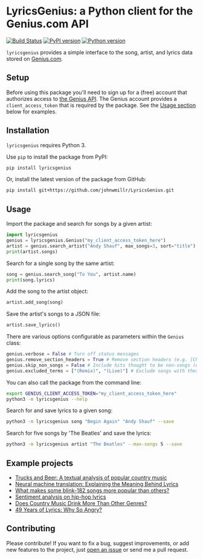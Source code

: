 # LyricsGenius: a Python client for the Genius.com API
[![Build Status](https://travis-ci.org/johnwmillr/LyricsGenius.svg?branch=master)](https://travis-ci.org/johnwmillr/LyricsGenius)
[![PyPI version](https://badge.fury.io/py/lyricsgenius.svg)](https://pypi.org/project/lyricsgenius/)
[![Python version](https://img.shields.io/badge/python-3.x-brightgreen.svg)](https://pypi.org/project/lyricsgenius/)

`lyricsgenius` provides a simple interface to the song, artist, and lyrics data stored on [Genius.com](https://www.genius.com).

## Setup
Before using this package you'll need to sign up for a (free) account that authorizes access to [the Genius API](http://genius.com/api-clients). The Genius account provides a `client_access_token` that is required by the package. See the [Usage section](https://github.com/johnwmillr/LyricsGenius#usage) below for examples.

## Installation
`lyricsgenius` requires Python 3.

Use `pip` to install the package from PyPI:

```bash
pip install lyricsgenius
```

Or, install the latest version of the package from GitHub:

```bash
pip install git+https://github.com/johnwmillr/LyricsGenius.git
```

## Usage
Import the package and search for songs by a given artist:

```python
import lyricsgenius
genius = lyricsgenius.Genius("my_client_access_token_here")
artist = genius.search_artist("Andy Shauf", max_songs=3, sort="title")
print(artist.songs)
```

Search for a single song by the same artist:

```python
song = genius.search_song("To You", artist.name)
print(song.lyrics)
```

Add the song to the artist object:

```python
artist.add_song(song)
```

Save the artist's songs to a JSON file:

```python
artist.save_lyrics()
```

There are various options configurable as parameters within the `Genius` class:

```python
genius.verbose = False # Turn off status messages
genius.remove_section_headers = True # Remove section headers (e.g. [Chorus]) from lyrics when searching
genius.skip_non_songs = False # Include hits thought to be non-songs (e.g. track lists)
genius.excluded_terms = ["(Remix)", "(Live)"] # Exclude songs with these words in their title
```

You can also call the package from the command line:

```bash
export GENIUS_CLIENT_ACCESS_TOKEN="my_client_access_token_here"
python3 -m lyricsgenius --help
```

Search for and save lyrics to a given song:

```bash
python3 -m lyricsgenius song "Begin Again" "Andy Shauf" --save
```

Search for five songs by 'The Beatles' and save the lyrics:

```bash
python3 -m lyricsgenius artist "The Beatles" --max-songs 5 --save
```

## Example projects

  - [Trucks and Beer: A textual analysis of popular country music](http://www.johnwmillr.com/trucks-and-beer/)
  - [Neural machine translation: Explaining the Meaning Behind Lyrics](https://github.com/tsandefer/dsi_capstone_3)
  - [What makes some blink-182 songs more popular than others?](http://jdaytn.com/posts/download-blink-182-data/)
  - [Sentiment analysis on hip-hop lyrics](https://github.com/Hugo-Nattagh/2017-Hip-Hop)
  - [Does Country Music Drink More Than Other Genres?](https://towardsdatascience.com/does-country-music-drink-more-than-other-genres-a21db901940b)
  - [49 Years of Lyrics: Why So Angry?](https://towardsdatascience.com/49-years-of-lyrics-why-so-angry-1adf0a3fa2b4)

## Contributing
Please contribute! If you want to fix a bug, suggest improvements, or add new features to the project, just [open an issue](https://github.com/johnwmillr/LyricsGenius/issues) or send me a pull request.
